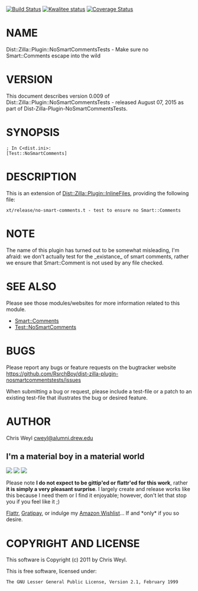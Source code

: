 [![Build Status](https://travis-ci.org/RsrchBoy/dist-zilla-plugin-nosmartcommentstests.svg?branch=master)](https://travis-ci.org/RsrchBoy/dist-zilla-plugin-nosmartcommentstests)
[![Kwalitee status](http://cpants.cpanauthors.org/dist/Dist-Zilla-Plugin-NoSmartCommentsTests.png)](http://cpants.charsbar.org/dist/overview/Dist-Zilla-Plugin-NoSmartCommentsTests)
[![Coverage Status](https://coveralls.io/repos/RsrchBoy/dist-zilla-plugin-nosmartcommentstests/badge.png?branch=master)](https://coveralls.io/r/RsrchBoy/dist-zilla-plugin-nosmartcommentstests?branch=master)

# NAME

Dist::Zilla::Plugin::NoSmartCommentsTests - Make sure no Smart::Comments escape into the wild

# VERSION

This document describes version 0.009 of Dist::Zilla::Plugin::NoSmartCommentsTests - released August 07, 2015 as part of Dist-Zilla-Plugin-NoSmartCommentsTests.

# SYNOPSIS

    ; In C<dist.ini>:
    [Test::NoSmartComments]

# DESCRIPTION

This is an extension of [Dist::Zilla::Plugin::InlineFiles](https://metacpan.org/pod/Dist::Zilla::Plugin::InlineFiles), providing the
following file:

    xt/release/no-smart-comments.t - test to ensure no Smart::Comments

# NOTE

The name of this plugin has turned out to be somewhat misleading, I'm afraid:
we don't actually test for the \_existance\_ of smart comments, rather we
ensure that Smart::Comment is not used by any file checked.

# SEE ALSO

Please see those modules/websites for more information related to this module.

- [Smart::Comments](https://metacpan.org/pod/Smart::Comments)
- [Test::NoSmartComments](https://metacpan.org/pod/Test::NoSmartComments)

# BUGS

Please report any bugs or feature requests on the bugtracker website
https://github.com/RsrchBoy/dist-zilla-plugin-nosmartcommentstests/issues

When submitting a bug or request, please include a test-file or a
patch to an existing test-file that illustrates the bug or desired
feature.

# AUTHOR

Chris Weyl <cweyl@alumni.drew.edu>

## I'm a material boy in a material world

<div>
    <a href="https://gratipay.com/RsrchBoy/"><img src="http://img.shields.io/gratipay/RsrchBoy.svg" /></a>
    <a href="http://bit.ly/rsrchboys-wishlist"><img src="http://wps.io/wp-content/uploads/2014/05/amazon_wishlist.resized.png" /></a>
    <a href="https://flattr.com/submit/auto?user_id=RsrchBoy&url=https%3A%2F%2Fgithub.com%2FRsrchBoy%2Fdist-zilla-plugin-nosmartcommentstests&title=RsrchBoy's%20CPAN%20Dist-Zilla-Plugin-NoSmartCommentsTests&tags=%22RsrchBoy's%20Dist-Zilla-Plugin-NoSmartCommentsTests%20in%20the%20CPAN%22"><img src="http://api.flattr.com/button/flattr-badge-large.png" /></a>
</div>

Please note **I do not expect to be gittip'ed or flattr'ed for this work**,
rather **it is simply a very pleasant surprise**. I largely create and release
works like this because I need them or I find it enjoyable; however, don't let
that stop you if you feel like it ;)

[Flattr](https://flattr.com/submit/auto?user_id=RsrchBoy&url=https%3A%2F%2Fgithub.com%2FRsrchBoy%2Fdist-zilla-plugin-nosmartcommentstests&title=RsrchBoy&#x27;s%20CPAN%20Dist-Zilla-Plugin-NoSmartCommentsTests&tags=%22RsrchBoy&#x27;s%20Dist-Zilla-Plugin-NoSmartCommentsTests%20in%20the%20CPAN%22),
[Gratipay](https://gratipay.com/RsrchBoy/), or indulge my
[Amazon Wishlist](http://bit.ly/rsrchboys-wishlist)...  If and \*only\* if you so desire.

# COPYRIGHT AND LICENSE

This software is Copyright (c) 2011 by Chris Weyl.

This is free software, licensed under:

    The GNU Lesser General Public License, Version 2.1, February 1999
